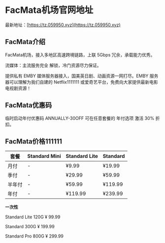 # FacMata机场官网地址

最新地址：[https://tz.059950.xyz](https://tz.059950.xyz)

## FacMata介绍

FacMata机场，接入多地区高速跨境链路，上联 5Gbps 冗余，承载能力优秀。

流媒体：主流服务完全 解锁，冷门资源尽力保证。

提供私有 EMBY 媒体服务器接入，国美英日剧、动画资源一网打尽。EMBY 服务器可以理解为我们自建的 Netflix1111111 或爱奇艺平台，免费向大家提供最新电影电视剧资源！

## FacMata优惠码

临时启动年付优惠码 ANNUALLY-30OFF 可在任意套餐的 年付选项 激活 30% 折扣。

## FacMata价格111111

|套餐|Standard Mini|Standard Lite|Standard|
|----|----|----|----|
|月付|-|¥9.99|¥19.99|
|季付|-|¥29.99|¥59.99|
|半年付|-|¥59.99|¥119.99|
|年付|-|¥119.99|¥239.99|

**一次性**

Standard Lite 120G ¥ 99.99

Standard 300G ¥ 199.99

Standard Pro 800G ¥ 299.99

